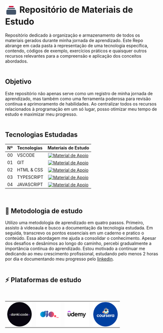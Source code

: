 <h1>
    <a href="https://www.dio.me/">
     <img align="center" width="40px" src="./imgs/collection_icon_152653.png"></a>
    <span> Repositório de Materiais de Estudo</span>
</h1>
Repositório dedicado à organização e armazenamento de todos os materiais gerados durante minha jornada de aprendizado. Este Repo abrange em cada pasta à representação de uma tecnologia específica, contendo, códigos de exemplo, exercícios práticos e quaisquer outros recursos relevantes para a compreensão e aplicação dos conceitos abordados.
<br>
<br>


## Objetivo
Este repositório não apenas serve como um registro de minha jornada de aprendizado, mas também como uma ferramenta poderosa para revisão contínua e aprimoramento de habilidades. Ao centralizar todos os recursos relacionados à programação em um só lugar, posso otimizar meu tempo de estudo e maximizar meu progresso.
<br>
<br>


## Tecnologias Estudadas
<table>
  <thead>
    <tr align="left">
      <th>Nº</th>
      <th>Tecnologias</th>
      <th>Materiais de Estudo</th>
    </tr>
  </thead>
  <tbody align="left">
    <tr>
      <td>00</td>
      <td>VSCODE</td>
      <td align="center">
        <a href="./materiais-de-apoio/vscode/Atalhos VSCODE.png">
           <img align="center" alt="Material de Apoio" src="https://img.shields.io/badge/Ver%20Material-E94D5F?style=for-the-badge">
        </a>
      </td>    
    </tr>
    <tr>
      <td>01</td>
      <td>GIT</td>
      <td align="center">
        <a href="./materiais-de-apoio/git-github/comandos-git.md">
           <img align="center" alt="Material de Apoio" src="https://img.shields.io/badge/Ver%20Material-30A3DC?style=for-the-badge">
        </a>
      </td>
    </tr>
    <tr>
      <td>02</td>
      <td>HTML & CSS</td>
      <td align="center">
        <a href="./materiais-de-apoio/html-css/">
           <img align="center" alt="Material de Apoio" src="https://img.shields.io/badge/Ver%20Material-E94D5F?style=for-the-badge">
        </a>
      </td>    
    </tr>
    <tr>
      <td>03</td>
      <td>TYPESCRIPT</td>
      <td align="center">
        <a href="./materiais-de-apoio/ts/">
           <img align="center" alt="Material de Apoio" src="https://img.shields.io/badge/Ver%20Material-30A3DC?style=for-the-badge">
        </a>
      </td>    
    </tr>
    <tr>
      <td>04</td>
      <td>JAVASCRIPT</td>
      <td align="center">
        <a href="./materiais-de-apoio/js/">
           <img align="center" alt="Material de Apoio" src="https://img.shields.io/badge/Ver%20Material-E94D5F?style=for-the-badge">
        </a>
      </td>
    </tr>
  </tbody>
  <tfoot></tfoot>
</table>
<br>

## 🚀 Metodologia de estudo
Utilizo uma metodologia de aprendizado em quatro passos. Primeiro, assisto à videoaula e busco a documentação da tecnologia estudada. Em seguida, transcrevo os pontos essenciais em um caderno e pratico o conteúdo. Essa abordagem me ajuda a consolidar o conhecimento. Apesar dos desafios e desânimos ao longo do caminho, percebi gradualmente a importância contínua do aprendizado. Estou motivado a continuar me dedicando ao meu crescimento profissional, estudando pelo menos 2 horas por dia e documentando meu progresso pelo <a href="https://www.linkedin.com/in/kevynfirst/recent-activity/all/">linkedin</a>.
<br>
<br>

## ⚡ Plataformas de estudo
<table>
<br>
  <tr>
    <td align="center">
      <a href="https://cursos.dankicode.com">
        <img width="80px" align="center" src="./imgs/danki.png"/>
      </a>
      <br>
    </td>
    <td align="center">
      <a href="https://www.dio.me">
        <img width="80px" align="center" src="./imgs/dio.png"/>
      </a>
      <br>
    </td>
    <!-- <td align="center">
      <a href="https://www.rocketseat.com.br">
        <img width="80px" align="center" src="./imgs/rocketseat.png"/>
      </a>
      <br>
    </td> -->
    <td align="center">
      <a href="https://www.udemy.com">
        <img width="80px" align="center" src="./imgs/udemy.png"/>
      </a>
      <br>
    </td>
    <td align="center">
      <a href="https://www.coursera.org/?tm=tt&ap=gads&aaid=adax8renzhuEJ&gad_source=1&gclid=CjwKCAjwodC2BhAHEiwAE67hJLYwD68eWmLqzXW_Ws5HeUCrZbn5NEJQ2sKP0TPRDUlH5HQpBnHCixoClZUQAvD_BwE">
      <img width="80px" align="center" src="./imgs/coursera.png"/>
      </a>
      <br>
    </td>
  </tr>
</table>

<!-- ##
<div align="center">Feito por 🚀<a href="https://github.com/kevynfirst">kevynfirst </a></div> -->
